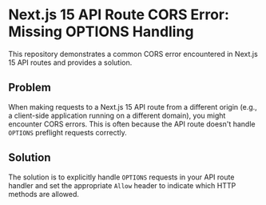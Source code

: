 # Next.js 15 API Route CORS Error: Missing OPTIONS Handling

This repository demonstrates a common CORS error encountered in Next.js 15 API routes and provides a solution.

## Problem

When making requests to a Next.js 15 API route from a different origin (e.g., a client-side application running on a different domain), you might encounter CORS errors. This is often because the API route doesn't handle `OPTIONS` preflight requests correctly.

## Solution

The solution is to explicitly handle `OPTIONS` requests in your API route handler and set the appropriate `Allow` header to indicate which HTTP methods are allowed.
